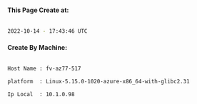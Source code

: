
   
#### This Page Create at:

```bash

2022-10-14 - 17:43:46 UTC

```

#### Create By Machine:

```bash

Host Name : fv-az77-517

platform  : Linux-5.15.0-1020-azure-x86_64-with-glibc2.31

Ip Local  : 10.1.0.98

```

